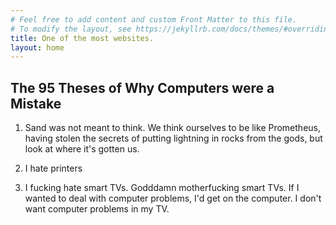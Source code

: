 ```yaml
---
# Feel free to add content and custom Front Matter to this file.
# To modify the layout, see https://jekyllrb.com/docs/themes/#overriding-theme-defaults
title: One of the most websites.
layout: home
---
```


## The 95 Theses of Why Computers were a Mistake

1. Sand was not meant to think. We think ourselves to be like Prometheus, having stolen the secrets of putting lightning in rocks from the gods, but look at where it's gotten us. 

2. I hate printers

3. I fucking hate smart TVs. Godddamn motherfucking smart TVs. If I wanted to deal with computer problems, I'd get on the computer. I don't want computer problems in my TV. 
